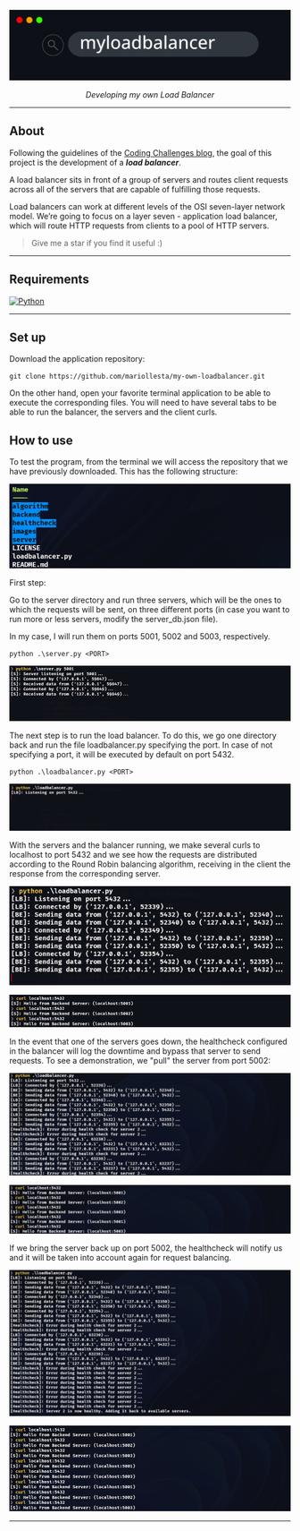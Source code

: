 ![](./images/myloadbalancer.png)

<p align="center">
<em>Developing my own Load Balancer</em>
</p>



---

## About

Following the guidelines of the [Coding Challenges blog](https://codingchallenges.fyi/challenges/challenge-load-balancer), the goal of this project is the development of a **_load balancer_**.

A load balancer sits in front of a group of servers and routes client requests across all of the servers that are capable of fulfilling those requests.

Load balancers can work at different levels of the OSI seven-layer network model. We’re going to focus on a layer seven - application load balancer, which will route HTTP requests from clients to a pool of HTTP servers.


> Give me a star if you find it useful :)

---

## Requirements

[![Python](https://img.shields.io/badge/Python-3.12+-3776AB?style=for-the-badge&logo=python&logoColor=white&labelColor=101010)](https://python.org)


---

## Set up

Download the application repository:

```terminal
git clone https://github.com/mariollesta/my-own-loadbalancer.git
```
On the other hand, open your favorite terminal application to be able to execute the corresponding files. You will need to have several tabs to be able to run the balancer, the servers and the client curls.

## How to use

To test the program, from the terminal we will access the repository that we have previously downloaded. This has the following structure:

![](./images/myloadbalancer_tree.png)

First step:

Go to the server directory and run three servers, which will be the ones to which the requests will be sent, on three different ports (in case you want to run more or less servers, modify the server_db.json file).

In my case, I will run them on ports 5001, 5002 and 5003, respectively.

```terminal
python .\server.py <PORT>
```

![](./images/server5001.png)

The next step is to run the load balancer. To do this, we go one directory back and run the file loadbalancer.py specifying the port. In case of not specifying a port, it will be executed by default on port 5432.

```terminal
python .\loadbalancer.py <PORT>
```

![](./images/lb_1.png)


With the servers and the balancer running, we make several curls to localhost to port 5432 and we see how the requests are distributed according to the Round Robin balancing algorithm, receiving in the client the response from the corresponding server.

![](./images/lb_2.png)

![](./images/curl_1.png)

In the event that one of the servers goes down, the healthcheck configured in the balancer will log the downtime and bypass that server to send requests. To see a demonstration, we "pull" the server from port 5002: 

![](./images/lb_3.png)

![](./images/curl_2.png)

If we bring the server back up on port 5002, the healthcheck will notify us and it will be taken into account again for request balancing.

![](./images/lb_4.png)

![](./images/curl_3.png)

---
